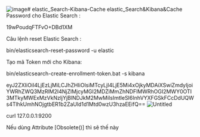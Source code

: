 ![image](https://github.com/hoangphan636/elastic_Search-Kibana-Cache/assets/57717259/78ba05a5-ed60-4494-9642-e22a937fefea)# elastic_Search-Kibana-Cache
elastic_Search&amp;Kibana&amp;Cache
Password cho Elastic Search : 

19wPoudqFTFvO+DBd1XM

Câu lệnh reset Elastic Search :

bin/elasticsearch-reset-password -u elastic

Tạo mã Token mới cho Kibana:

bin/elasticsearch-create-enrollment-token.bat -s kibana

eyJ2ZXIiOiI4LjEzLjMiLCJhZHIiOlsiMTcyLjI4LjE5Mi4xOjkyMDAiXSwiZmdyIjoiYWRhZWQ3MzRlM2I4NjZlMjcyMGI2MDZiMmZhNDFlMWRhOGI2MWY0OTI3MTkyMWExMzVkNzljYjBlNDJkM2MwMiIsImtleSI6InhVYXFGSkFCcDdUQWs4TlhkUmhNOjgtbER1b2ZaUld1d1Mtd0wzU3hzaEEifQ==
![Untitled](https://github.com/hoangphan636/elastic_Search-Kibana-Cache/assets/57717259/9dea1915-6636-4f67-9d64-ddaf18741b04)

curl 127.0.0.1:9200


Nếu dùng Attribute [Obsolete()] thì sẽ thế này 
